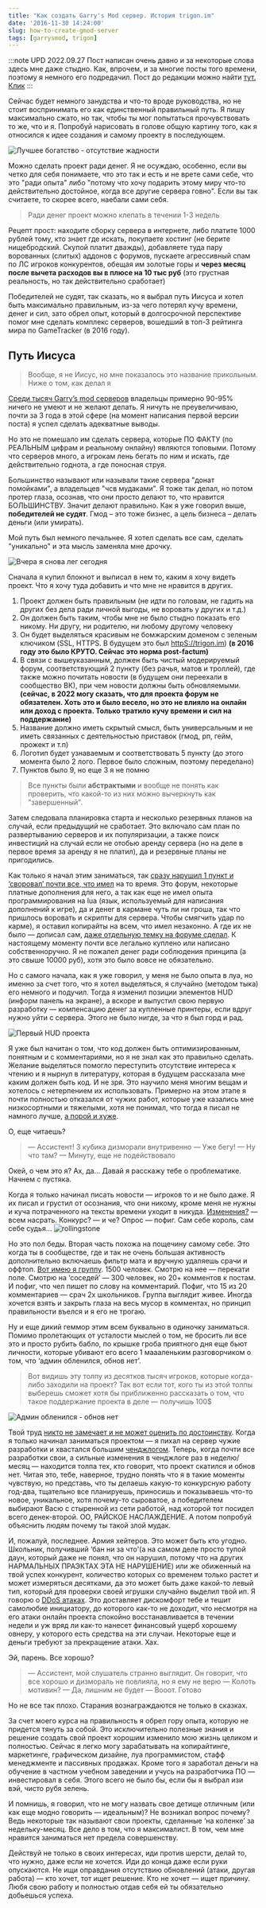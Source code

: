 ```yaml
---
title: "Как создать Garry's Mod сервер. История trigon.im"
date: '2016-11-30 14:24:00'
slug: how-to-create-gmod-server
tags: [garrysmod, trigon]
---
```


:::note UPD 2022.09.27
Пост написан очень давно и за некоторые слова здесь мне даже стыдно. Как, впрочем, и за многие посты того времени, поэтому я немного его подредачил. Пост до редакции можно найти [тут. Клик](https://github.com/AMD-NICK/blog.amd-nick.me/blob/da8026486ff80172c1bd4ff95b9c193ed5905da8/blog/2016-11-30-how-to-create-gmod-server.md)
:::

Сейчас будет немного занудства и что-то вроде руководства, но не стоит воспринимать его как единственный правильный путь. Я пишу максимально сжато, но так, чтобы ты мог попытаться прочувствовать то же, что и я. Попробуй нарисовать в голове общую картину того, как я относился к идее создания и самому проекту в последующем.

<!--truncate-->

![Лучшее богатство - отсутствие жадности](https://s3.blog.amd-nick.me/2018/07/luchshee-bogatstvo-otsutstvie-zadnosti.jpg)

Можно сделать проект ради денег. Я не осуждаю, особенно, если вы четко для себя понимаете, что это так и есть и не врете сами себе, что это "ради опыта" либо "потому что хочу подарить этому миру что-то действительно достойное, когда все другие сервера говно". Если вы так считаете, то скорее всего, наебали сами себя.

> Ради денег проект можно клепать в течении 1-3 недель

Рецепт прост: находите сборку сервера в интернете, либо платите 1000 рублей тому, кто знает где искать, покупаете хостинг (не берите нищебродский. Скупой платит дважды), добавляете туда пару ворованных (слитых) аддонов с форумов, пускаете агрессивный спам по ЛС игроков конкурентов, обещая им золотые горы и **через месяц после вычета расходов вы в плюсе на 10 тыс руб** (это грустная реальность, но так действительно сработает)

Победителей не судят, так сказать, но я выбрал путь Иисуса и хотел быть максимально правильным, из-за чего потерял кучу времени, денег и сил, зато обрел опыт, который в долгосрочной перспективе помог мне сделать комплекс серверов, вошедший в топ-3 рейтинга мира по GameTracker (в 2016 году).

## Путь Иисуса

> Вообще, я не Иисус, но мне показалось это название прикольным. Ниже о том, как делал я

[Среди тысяч Garry’s mod серверов](http://www.gametracker.com/search/garrysmod/?searchipp=50) владельцы примерно 90-95% ничего не умеют и не желают делать. Я ничуть не преувеличиваю, почти за 3 года в этой сфере (на момент написания первой версии поста) я успел сделать адекватные выводы.

Но это не помешало им сделать сервера, которые ПО ФАКТУ (по РЕАЛЬНЫМ цифрам и реальному онлайну) являются топовыми. Потому что серверов много, а игрокам лень бегать по ним и искать, где действительно годнота, а где поносная струя.

Большинство называют или называли такие сервера "донат помойками", а владельцев "чсв мудаками". Я тоже так делал, но потом протер глаза, осознав, что они просто делают то, что нравится БОЛЬШИНСТВУ. Значит делают правильно. Как я уже говорил выше, **победителей не судят**. Гмод – это тоже бизнес, а цель бизнеса – делать деньги (или умирать).

Мой путь был немного печальнее. Я хотел сделать все сам, сделать "уникально" и эта мысль заменяла мне дрочку.

![Вчера я снова лег сегодня](https://s3.blog.amd-nick.me/2018/07/vchera-ya-snova-leg-segodnya.png)

Сначала я купил блокнот и выписал в нем то, каким я хочу видеть проект. Что я хочу туда добавить и что мне не нравится в других.

1. Проект должен быть правильным (не идти по головам, не гадить на других без дела ради личной выгоды, не воровать у других и т.д.)
2. Он должен быть таким, чтобы мне не было стыдно показать его никому. Ни другу, ни родителю, ни любому другому человеку
3. Он будет выделяться красивым не бомжарским доменом с зеленым ключиком (SSL, HTTPS. В будущем это был [httpS://trigon.im](httpS://trigon.im)) **(в 2016 году это было КРУТО. Сейчас это норма post-factum)**
4. В связи с вышеуказанным, должен быть чистый модерируемый форум, соответствующий 2 пункту (без рачья, матов и троллей), где также можно почитать новости (в будущем они переехали в сообщество ВК), при чем новости должны быть обновляемыми. **(сейчас, в 2022 могу сказать, что для проекта форум не обязателен. Хоть это и было весело, но это не влияло на онлайн или доход с проекта. Только тратило кучу времени и сил на поддержание)**
5. Название должно иметь скрытый смысл, быть универсальным и не иметь связанных с деятельностью приставок (гмод, рп, гейм, прожект и т.п)
6. Логотип будет узнаваемым и соответствовать 5 пункту (до этого момента было 2 лого. Первое было сложным, поэтому переделано)
7. Пунктов было 9, но еще 3 я не помню

> Все пункты были **абстрактыми** и вообще не понять как проверить, что какой-то из них можно вычеркнуть как "завершенный".

Затем следовала планировка старта и несколько резервных планов на случай, если предыдущий не сработает. Это включало сам план по развертыванию серверов и их популяризации, а также поиск инвестиций на случай если не отобью аренду сервера (но на деле в первое время за аренду я не платил), да и резервные планы не пригодились.

Как только я начал этим заниматься, так [сразу нарушил 1 пункт и ‘своровал’ почти все, что имел](https://leakforums.net/) на то время. Это форум, некоторые платные дополнения для него, а так как еще не имел опыта программирования на lua (язык, используемый для написания дополнений к игре), да и денег в кармане чуть ли ни гроша, так что пришлось воровать и скрипты для сервера. Чтобы смягчить удар по карме), я оставил копирайты на всем, что имел незаконно. А где их не было — дописал сам, [даже отдельную темку на форуме сделал](https://trigon.im/index.php?posts/40808/). К настоящему моменту почти все легально куплено или написано собственноручно. Я не пожалел денег ради соблюдения принципа (а это свыше 10000 руб), хотя это было вовсе не обязательно.

Но с самого начала, как я уже говорил, у меня не было опыта в луа, но именно за счет того, что я хотел выделяться, я случайно (методом тыка) его немного и подучил. Тогда я изменил позиции элементов HUD (информ панель на экране), а вскоре и выпустил свою первую разработку — компенсацию денег за купленные принтеры, если вдруг нужно уйти с сервера. Этого не было нигде, за что я был горд и рад.

![Первый HUD проекта](https://s3.blog.amd-nick.me/2018/07/trigon-hud-alpha.png)

Я уже был начитан о том, что код должен быть оптимизированным, понятным и с комментариями, но я не знал как это правильно сделать. Желание выделяться помогло переступить отсутствие интереса к чтению и я нырнул в литературу, которая в будущем рассказала мне каким должен быть код. И не зря. Это научило меня многим вещам и хотелось с нетерпением их использовать. Примерно на этом этапе я почти полностью отказался от чужих работ, которые уже казались мне низкосортными и тяжелыми, хотя не понимал, что тогда я писал не намного лучше, [а порой и хуже](https://vk.com/wall-95087107_304).

О, еще читаешь?

> — Ассистент! 3 кубика дизморали внутривенно
> — Уже бегу!
> — Ну что там?
> — Минуту, еще не подействовало

Окей, о чем это я? Ах, да… Давай я расскажу тебе о проблематике. Начнем с пустяка.

Когда я только начинал писать новости — игроков то и не было даже. Я их писал и грустил от осознания, что они никому, кроме меня не нужны и куча потраченного на тексты времени уходит в никуда. [Изменения?](https://trigon.im/index.php?posts/58/) — всем насрать. Конкурс? — и че? Опрос — пофиг. Сам себе король, сам себе судья…
 ![rollingstone](https://s3.blog.amd-nick.me/2018/07/rollingstone.jpg)

Но это пол беды. Вторая часть похожа на пощечину самому себе. Это когда ты в сообществе, где и так не очень большая активность дополнительно включаешь фильтр мата и вручную удаляешь срачи и оффтоп. [Вот имею я группу](https://vk.com/club95087107). 1500 человек. Смотрю на нее — перекати поле. Смотрю на ‘соседей’ — 300 человек, но 20+ комментов к постам. И пофиг, что чел пишет по слову на комментарий. Пофиг, что 15 из 20 комментариев — срач 2х школьников. Группа выглядит живее. Иногда хочется взять и закрыть глаза на весь мусор в комментах, но принцип правильности въелся и я его не трогаю.

Ну и еще дикий геммор этим всем буквально в одиночку заниматься. Помимо пролетающих от усталости мыслей о том, не бросить ли все это и просто рубить бабло, по крышке гроба приятного дня еще бьют личности, которые убивают его всего 1 маааленьким разговорчиком о том, что ‘админ обленился, обнов нет’.

> Вот видишь эту толпу из десятков тысяч игроков, которые когда-либо заходили на проект? Так вот если тот, кого ты из этой толпы выберешь сможет хотя бы приближенно рассказать о том, что такое поддержание проекта в деле — получишь 100$

![Админ обленился - обнов нет](https://s3.blog.amd-nick.me/2018/07/admin-oblenilsa-obnov-net.png)

Твой труд [никто не замечает и не может оценить по достоинству](https://vk.com/wall-95087107_110). Когда я только начинал заниматься проектом — я пихал на сервер чужие разработки и хвастался большим [ченджлогом](https://trigon.im/index.php?posts/77/). Теперь, когда почти все разработки свои, а сильные изменения в ченджлоге раз в неделю/месяц — находится толпа тех, кто говорит, что проект скатился и обнов нет. Читая это, тебе, наверное, трудно понять что я в такие моменты чувствую, но представь, что ты делаешь какую-то конкурсную работу год-два, тщательно все планируешь, приносишь и показываешь что-то новое, уникальное, хотя почему-то сыроватое, а победителем выбирают Васю с стыренной из сети работой, над которой тот посидел всего денек-второй. ОО, РАЙСКОЕ НАСЛАЖДЕНИЕ. А потом попробуй объяснить людям почему ты такой злой мудак.

И, пожалуй, последнее. Армия хейтеров. Это может быть кто угодно. Школьник, получивший ‘бан ни за что'(а на самом деле просто тупой даун, который даже не понял, что он нарушил, потому что на других НАРМАЛЬНЫХ ПРАЭКТАХ ЭТА НЕ НАРУШЕНИЕ) или же обиженный на твой успех конкурент, количество которых со временем только растет и может измеряться десятками, да это может быть даже какой-то левый тип, который для проверки своей игрушки случайно выделил твой ип. Я говорю о [DDoS атаках](https://vk.com/wall-95087107_7154). Это доставляет дискомфорт тебе и тешит самолюбие инициатору, до которого как-то не доходит, что несмотря на его атаки онлайн проекта спокойно восстанавливается в течении недели и уж вряд ли как-то нанесет финансовый ущерб хорошему овнеру, у которого есть средства на эти случаи. Некоторые еще и деньги требуют за прекращение атаки. Хах.

Эй, парень. Все хорошо?

> — Ассистент, мой слушатель странно выглядит. Он говорит, что все хорошо и дизмораль не повлияла, но я ему не верю
> — Колоть мотивин?
> — Да, лишним не будет
> — Вооот. Готово

Но не все так плохо. Старания вознаграждаются не только в сказках.

За счет моего курса на правильность я обрел гору опыта, которую не придется тянуть за собой. Это исключительно полезные знания и решение создать свой проект хорошим изменило мою жизнь целиком и полностью. Сейчас я легко могу зарабатывать на копирайтинге, маркетинге, графическом дизайне, луа программистом, стафф менеджменте и пассивных продажах. Кроме того я заработал деньги на обучение в частном учебном заведении и учусь на разработчика ПО — инвестировал в себя. Этого всего не было бы, если бы я выбрал изи вэй, чисто рубя зелень.

И помнишь, я говорил, что не могу назвать свое детище отличным (или как еще модно говорить — идеальным)? Не возникал вопрос почему? Ведь некоторые так называют свои проекты, сделанные ‘на коленке’ за недельку-месяц. Все дело в том, что я максималист. В том, чем мне нравится заниматься нет предела совершенству.

Действуй не только в своих интересах, иди против шерсти, делай то, что нужно, даже если не хочется. Иди до конца даже если руки опускаются. Не ищи оправдания отсутствию обновлений (атаки, другая работа) — кто хочет, тот ищет решение. Кто не хочет — ищет причину. Любя свою работу и полностью отдав себя ей ты обязательно добьешься успеха.
